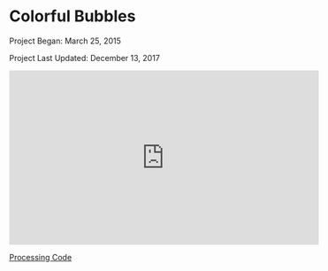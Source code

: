 # Colorful Bubbles

Project Began: March 25, 2015

Project Last Updated: December 13, 2017

<iframe width="560" height="315" src="https://www.youtube.com/embed/7uNn9-0Eb1E" frameborder="0" gesture="media" allow="encrypted-media" allowfullscreen></iframe>

<br>

[Processing Code](https://github.com/blwatkins/MiniProjects/tree/master/ColorfulBubbles)
